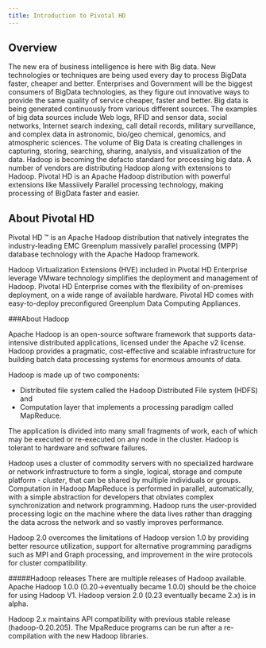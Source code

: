 ```yaml
---
title: Introduction to Pivotal HD
---
```


Overview
-------
The new era of business intelligence is here with Big data. New technologies or techniques are being used every day to process BigData faster, cheaper and better. Enterprises and Government will be the biggest consumers of BigData technologies, as they figure out innovative ways to provide the same quality of service cheaper, faster and better.
Big data is being generated continuously from various different sources. The examples of big data sources include Web logs, RFID and sensor data, social networks, Internet search indexing, call detail records, military surveillance, and complex data in astronomic, bio/geo chemical, genomics, and atmospheric sciences. The volume of Big Data is creating challenges in capturing, storing, searching, sharing, analysis, and visualization of the data. Hadoop is becoming the defacto standard for processing big data. A number of vendors are distributing Hadoop along with extensions to Hadoop. Pivotal HD is an Apache Hadoop distribution with powerful extensions like Massiively Parallel processing technology, making processing of BigData faster and easier.

About Pivotal HD
----------------

Pivotal HD ™ is an Apache Hadoop distribution that natively integrates the industry-leading EMC Greenplum massively parallel processing (MPP) database technology with the Apache Hadoop framework.

Hadoop Virtualization Extensions (HVE) included in Pivotal HD Enterprise leverage VMware technology simplifies the deployment and management of Hadoop.
Pivotal HD Enterprise comes with the flexibility of on-premises deployment, on a wide range of available hardware. Pivotal HD comes with easy-to-deploy preconfigured Greenplum Data Computing Appliances.

###About Hadoop

Apache Hadoop is an open-source software framework that supports data-intensive distributed applications, licensed under the Apache v2 license.
Hadoop provides a pragmatic, cost-effective and scalable infrastructure for building batch data processing systems for enormous amounts of data. 

Hadoop is made up of two components:

* Distributed file system called the Hadoop Distributed File system (HDFS) and 
* Computation layer that implements a processing paradigm called MapReduce.

The application is divided into many small fragments of work, each of which may be executed or re-executed on any node in the cluster.
Hadoop is tolerant to hardware and software failures.

Hadoop uses a cluster of commodity servers with no specialized  hardware or network infrastructure to form a single, logical, storage and compute platform - *cluster*, that can be shared by multiple individuals or groups.
Computation in  Hadoop MapReduce is performed in parallel, automatically, with a simple abstraction  for developers that obviates complex synchronization and network programming.
Hadoop runs the user-provided  processing logic on the machine where the data lives rather than dragging the data  across the network and so vastly improves performance.

Hadoop 2.0 overcomes the limitations of Hadoop version 1.0 by providing better resource utilization, support for alternative programming paradigms such as MPI and Graph processing, and improvement in the wire protocols for cluster compatibility.

#####Hadoop releases
There are multiple releases of Hadoop available. Apache Hadoop 1.0.0 (0.20->eventually became 1.0.0) should be the choice for using Hadoop V1. Hadoop version 2.0 (0.23 eventually became 2.x) is in alpha.

Hadoop 2.x maintains API compatibility with previous stable release (hadoop-0.20.205). The MpaReduce programs can be run after a re-compilation with the new Hadoop libraries. 


